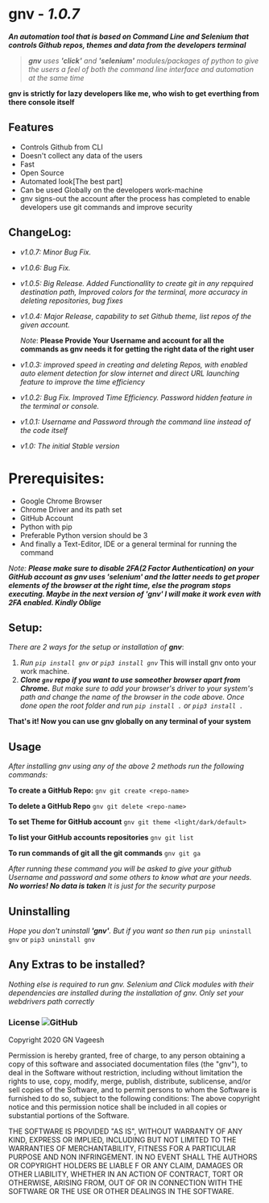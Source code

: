 # gnv - _1.0.7_
_**An automation tool that is based on Command Line and Selenium that controls Github repos, themes and data from the developers terminal**_

> _**gnv** uses **'click'** and **'selenium'** modules/packages of python to give the users a feel of both the command line interface and automation at the same time_

**gnv is strictly for lazy developers like me, who wish to get everthing from there console itself**

## Features

 - Controls Github from CLI
 - Doesn't collect any data of the users
 - Fast
 - Open Source
 - Automated look[The best part]
 - Can be used Globally on the developers work-machine
 - gnv signs-out the account after the process has completed to enable developers use git commands and improve security

## ChangeLog:

 - *v1.0.7:* _Minor Bug Fix._ 

 - *v1.0.6:* _Bug Fix._

 - *v1.0.5:* _Big Release. Added Functionallity to create git in any repquired destination path, Improved colors for the terminal, more accuracy in deleting repositories, bug fixes_

 - *v1.0.4:* _Major Release, capability to set Github theme, list repos of the given account._
    
    _Note_: **Please Provide Your Username and account for all the commands as gnv needs it for getting the right data of the right user**

 - *v1.0.3:* _improved speed in creating and deleting Repos, with enabled auto element detection for slow internet and direct URL launching feature to improve the time efficiency_

 - *v1.0.2:* _Bug Fix. Improved Time Efficiency. Password hidden feature in the terminal or console._

 - *v1.0.1:* _Username and Password through the command line instead of the code itself_

 - *v1.0:* _The initial Stable version_

# Prerequisites:

 - Google Chrome Browser
 - Chrome Driver and its path set
 - GitHub Account
 - Python with pip
 - Preferable Python version should be 3
 - And finally a Text-Editor, IDE or a general terminal for running the command
 
_Note:_ ***Please make sure to disable 2FA(2 Factor Authentication) on your GitHub account as gnv uses 'selenium' and the latter needs to get proper elements of the browser at the right time, else the program stops executing. Maybe in the next version of 'gnv' I will make it work even with 2FA enabled. Kindly Oblige***

## Setup:

_There are 2 ways for the setup or installation of **gnv**_:

 1. _Run `pip install gnv` or `pip3 install gnv`_ This will install gnv onto your work machine. 
 2. _**Clone `gnv` repo if you want to use someother browser apart from Chrome.** But make sure to add your browser's driver to your system's path and change the name of the browser in the code above. Once done open the root folder and run `pip install .` or `pip3 install .`_	 
 
 **That's it! Now you can use gnv globally on any terminal of your system**
	 

## Usage
_After installing gnv using any of the above 2 methods run the following commands:_

**To create a GitHub Repo:**
`gnv git create <repo-name>`

**To delete a GitHub Repo**
`gnv git delete <repo-name>`

**To set Theme for GitHub account**
`gnv git theme <light/dark/default>`

**To list your GitHub accounts repositories**
`gnv git list`

**To run commands of git all the git commands**
`gnv git ga`


_After running these command you will be asked to give your github Username and password and some others to know what are your needs. **No worries! No data is taken** It is just for the security purpose_

## Uninstalling

_Hope you don't uninstall **'gnv'**. But if you want so then run_
`pip uninstall gnv` or `pip3 uninstall gnv`

## Any Extras to be installed?

_Nothing else is required to run gnv. Selenium and Click modules with their dependencies are installed during the installation of gnv. Only set your webdrivers path correctly_

### License ![GitHub](https://img.shields.io/github/license/mashape/apistatus)
Copyright 2020 GN Vageesh

Permission is hereby granted, free of charge, to any person obtaining a copy of this software and
associated documentation files (the "gnv"), to deal in the Software without restriction, including without
limitation the rights to use, copy, modify, merge, publish, distribute, sublicense, and/or sell copies of the Software,
and to permit persons to whom the Software is furnished to do so, subject to the following conditions:
The above copyright notice and this permission notice shall be included in all copies or substantial portions of the Software.

THE SOFTWARE IS PROVIDED "AS IS", WITHOUT WARRANTY OF ANY KIND, EXPRESS OR IMPLIED, INCLUDING BUT NOT LIMITED TO THE WARRANTIES
OF MERCHANTABILITY, FITNESS FOR A PARTICULAR PURPOSE AND NON INFRINGEMENT. IN NO EVENT SHALL THE AUTHORS OR COPYRIGHT HOLDERS BE LIABLE F
OR ANY CLAIM, DAMAGES OR OTHER LIABILITY, WHETHER IN AN ACTION OF CONTRACT, TORT OR OTHERWISE, ARISING FROM, OUT OF OR IN CONNECTION
WITH THE SOFTWARE OR THE USE OR OTHER DEALINGS IN THE SOFTWARE.
